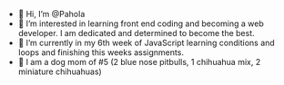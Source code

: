 - 👋 Hi, I’m @Pahola 
- 👀 I’m interested in learning front end coding and becoming a web developer. I am dedicated and determined to become the best. 
- 🌱 I’m currently in my 6th week of JavaScript learning conditions and loops and finishing this weeks assignments.
- 🐶 I am a dog mom of #5 (2 blue nose pitbulls, 1 chihuahua mix, 2 miniature chihuahuas)


<!---
PaholaP/PaholaP is a ✨ special ✨ repository because its `README.md` (this file) appears on your GitHub profile.
You can click the Preview link to take a look at your changes.
--->
